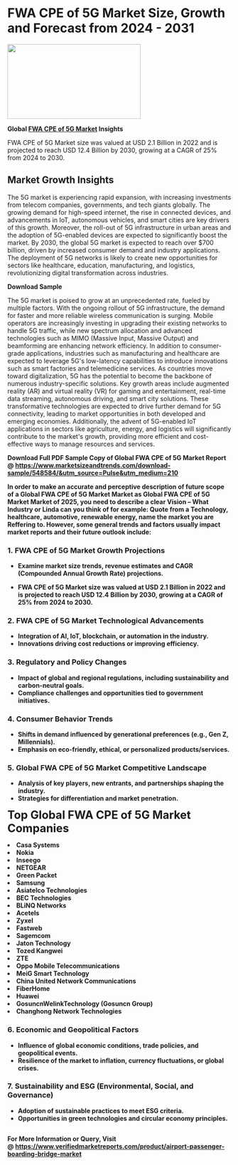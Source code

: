 <H1>FWA CPE of 5G Market Size, Growth and Forecast from 2024 - 2031</H1><img class="aligncenter size-medium wp-image-584254" src="https://thirdeyenews.in/wp-content/uploads/2024/09/Global-Market-Research-300x168.jpeg" alt="" width="300" height="168" /><p><strong>Global&nbsp;<a href="https://www.marketsizeandtrends.com/download-sample/548584/&amp;utm_source=Pulse&amp;utm_medium=210">FWA CPE of 5G Market</a> Insights</strong></p><p>FWA CPE of 5G Market size was valued at USD 2.1 Billion in 2022 and is projected to reach USD 12.4 Billion by 2030, growing at a CAGR of 25% from 2024 to 2030.</p><p><h2>Market Growth Insights</h2> <p>The 5G market is experiencing rapid expansion, with increasing investments from telecom companies, governments, and tech giants globally. The growing demand for high-speed internet, the rise in connected devices, and advancements in IoT, autonomous vehicles, and smart cities are key drivers of this growth. Moreover, the roll-out of 5G infrastructure in urban areas and the adoption of 5G-enabled devices are expected to significantly boost the market. By 2030, the global 5G market is expected to reach over $700 billion, driven by increased consumer demand and industry applications. The deployment of 5G networks is likely to create new opportunities for sectors like healthcare, education, manufacturing, and logistics, revolutionizing digital transformation across industries.</p> <p><strong>Download Sample</strong></p> <p>The 5G market is poised to grow at an unprecedented rate, fueled by multiple factors. With the ongoing rollout of 5G infrastructure, the demand for faster and more reliable wireless communication is surging. Mobile operators are increasingly investing in upgrading their existing networks to handle 5G traffic, while new spectrum allocation and advanced technologies such as MIMO (Massive Input, Massive Output) and beamforming are enhancing network efficiency. In addition to consumer-grade applications, industries such as manufacturing and healthcare are expected to leverage 5G's low-latency capabilities to introduce innovations such as smart factories and telemedicine services. As countries move toward digitalization, 5G has the potential to become the backbone of numerous industry-specific solutions. Key growth areas include augmented reality (AR) and virtual reality (VR) for gaming and entertainment, real-time data streaming, autonomous driving, and smart city solutions. These transformative technologies are expected to drive further demand for 5G connectivity, leading to market opportunities in both developed and emerging economies. Additionally, the advent of 5G-enabled IoT applications in sectors like agriculture, energy, and logistics will significantly contribute to the market's growth, providing more efficient and cost-effective ways to manage resources and services.</p> <p><strong></p><p><span class=""><strong>Download Full PDF Sample Copy of Global FWA CPE of 5G Market Report</strong> @ <a href="https://www.marketsizeandtrends.com/download-sample/548584/&amp;utm_source=Pulse&amp;utm_medium=210" target="_blank">https://www.marketsizeandtrends.com/download-sample/548584/&amp;utm_source=Pulse&amp;utm_medium=210</a></span></p><p>In order to make an accurate and perceptive description of future scope of a Global&nbsp;FWA CPE of 5G Market Market as Global&nbsp;FWA CPE of 5G Market Market of 2025, you need to describe a clear Vision &ndash; What Industry or Linda can you think of for example: Quote from a Technology, healthcare, automotive, renewable energy, name the market you are Reffering to. However, some general trends and factors usually impact market reports and their future outlook include:</p><h3>1.&nbsp;<strong>FWA CPE of 5G Market Growth Projections</strong></h3><ul><li>Examine market size trends, revenue estimates and CAGR (Compounded Annual Growth Rate) projections.</li><li><p>FWA CPE of 5G Market size was valued at USD 2.1 Billion in 2022 and is projected to reach USD 12.4 Billion by 2030, growing at a CAGR of 25% from 2024 to 2030.</p></li></ul><h3>2.&nbsp;<strong>FWA CPE of 5G Market Technological Advancements</strong></h3><ul><li>Integration of AI, IoT, blockchain, or automation in the industry.</li><li>Innovations driving cost reductions or improving efficiency.</li></ul><h3>3.&nbsp;<strong>Regulatory and Policy Changes</strong></h3><ul><li>Impact of global and regional regulations, including sustainability and carbon-neutral goals.</li><li>Compliance challenges and opportunities tied to government initiatives.</li></ul><h3>4.&nbsp;<strong>Consumer Behavior Trends</strong></h3><ul><li>Shifts in demand influenced by generational preferences (e.g., Gen Z, Millennials).</li><li>Emphasis on eco-friendly, ethical, or personalized products/services.</li></ul><h3>5.&nbsp;<strong>Global FWA CPE of 5G Market Competitive Landscape</strong></h3><ul><li>Analysis of key players, new entrants, and partnerships shaping the industry.</li><li>Strategies for differentiation and market penetration.</li></ul><p data-pm-slice="1 1 []"><span style="color: inherit; font-family: inherit; font-size: 25px;">Top Global FWA CPE of 5G Market Companies</span></p><div class="" data-test-id=""><p><li>Casa Systems</li><li> Nokia</li><li> Inseego</li><li> NETGEAR</li><li> Green Packet</li><li> Samsung</li><li> Asiatelco Technologies</li><li> BEC Technologies</li><li> BLiNQ Networks</li><li> Acetels</li><li> Zyxel</li><li> Fastweb</li><li> Sagemcom</li><li> Jaton Technology</li><li> Tozed Kangwei</li><li> ZTE</li><li> Oppo Mobile Telecommunications</li><li> MeiG Smart Technology</li><li> China United Network Communications</li><li> FiberHome</li><li> Huawei</li><li> GosuncnWelinkTechnology (Gosuncn Group)</li><li> Changhong Network Technologies</li></p></div><h3>6.&nbsp;<strong>Economic and Geopolitical Factors</strong></h3><ul><li>Influence of global economic conditions, trade policies, and geopolitical events.</li><li>Resilience of the market to inflation, currency fluctuations, or global crises.</li></ul><h3>7.&nbsp;<strong>Sustainability and ESG (Environmental, Social, and Governance)</strong></h3><ul><li>Adoption of sustainable practices to meet ESG criteria.</li><li>Opportunities in green technologies and circular economy principles.</li></ul><h2><strong style="font-size: 14px;">For More Information or Query, Visit @&nbsp;</strong><a style="background-color: #ffffff; font-size: 14px;" href="https://www.marketsizeandtrends.com/report/fwa-cpe-of-5g-market/" target="_blank">https://www.verifiedmarketreports.com/product/airport-passenger-boarding-bridge-market</a></h2>
